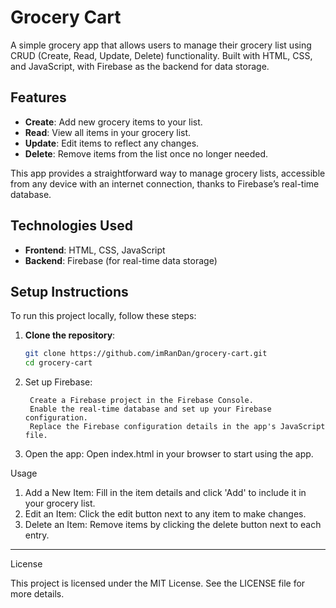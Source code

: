 # Grocery Cart

A simple grocery app that allows users to manage their grocery list using CRUD (Create, Read, Update, Delete) functionality. Built with HTML, CSS, and JavaScript, with Firebase as the backend for data storage.

## Features

- **Create**: Add new grocery items to your list.
- **Read**: View all items in your grocery list.
- **Update**: Edit items to reflect any changes.
- **Delete**: Remove items from the list once no longer needed.
  
This app provides a straightforward way to manage grocery lists, accessible from any device with an internet connection, thanks to Firebase’s real-time database.

## Technologies Used

- **Frontend**: HTML, CSS, JavaScript
- **Backend**: Firebase (for real-time data storage)

## Setup Instructions

To run this project locally, follow these steps:

1. **Clone the repository**:
   ```bash
   git clone https://github.com/imRanDan/grocery-cart.git
   cd grocery-cart
2. Set up Firebase:
   
        Create a Firebase project in the Firebase Console.
        Enable the real-time database and set up your Firebase configuration.
        Replace the Firebase configuration details in the app's JavaScript file.

3. Open the app: Open index.html in your browser to start using the app.

Usage

1. Add a New Item: Fill in the item details and click 'Add' to include it in your grocery list.
2. Edit an Item: Click the edit button next to any item to make changes.
3. Delete an Item: Remove items by clicking the delete button next to each entry.

---
License

This project is licensed under the MIT License. See the LICENSE file for more details.
